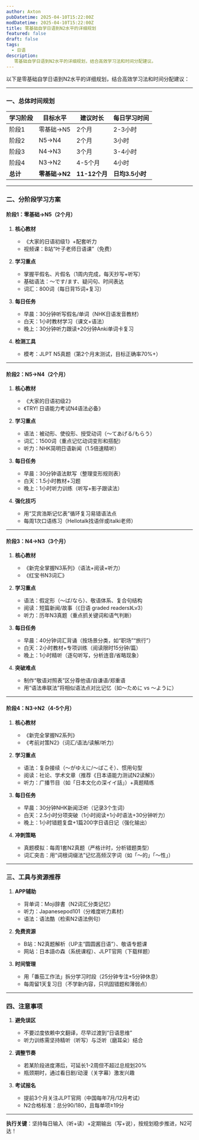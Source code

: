 ```yaml
---
author: Axton
pubDatetime: 2025-04-10T15:22:00Z
modDatetime: 2025-04-10T15:22:00Z
title: 零基础自学日语到N2水平的详细规划
featured: false
draft: false
tags:
  - 日语
description:
   零基础自学日语到N2水平的详细规划，结合高效学习法和时间分配建议。
---
```


以下是零基础自学日语到N2水平的详细规划，结合高效学习法和时间分配建议：

---

### **一、总体时间规划**
| 学习阶段 | 目标水平 | 建议时长 | 每日学习时间 |
|----------|----------|----------|--------------|
| 阶段1    | 零基础→N5 | 2个月    | 2-3小时       |
| 阶段2    | N5→N4    | 2个月    | 3小时         |
| 阶段3    | N4→N3    | 3个月    | 3-4小时       |
| 阶段4    | N3→N2    | 4-5个月  | 4小时         |
| **总计** | **零基础→N2** | **11-12个月** | **日均3.5小时** |

---

### **二、分阶段学习方案**

#### **阶段1：零基础→N5（2个月）**
1. **核心教材**  
   - 《大家的日语初级1》+配套听力  
   - 视频课：B站“叶子老师日语课”（免费）  

2. **学习重点**  
   - 掌握平假名、片假名（1周内完成，每天抄写+听写）  
   - 基础语法：～です/ます、疑问句、时间表达  
   - 词汇：800词（每日背15词+复习）  

3. **每日任务**  
   - 早晨：30分钟听写假名/单词（NHK日语发音教材）  
   - 白天：1小时教材学习（课文+语法）  
   - 晚上：30分钟听力跟读+20分钟Anki单词卡复习  

4. **检测工具**  
   - 模考：JLPT N5真题（第2个月末测试，目标正确率70%+）

---

#### **阶段2：N5→N4（2个月）**
1. **核心教材**  
   - 《大家的日语初级2》  
   - 《TRY! 日语能力考试N4语法必备》  

2. **学习重点**  
   - 语法：被动形、使役形、授受动词（～てあげる/もらう）  
   - 词汇：1500词（重点记忆动词变形和搭配）  
   - 听力：NHK简明日语新闻（1.5倍速精听）  

3. **每日任务**  
   - 早晨：30分钟语法默写（整理变形规则表）  
   - 白天：1.5小时教材+习题  
   - 晚上：1小时听力训练（听写+影子跟读法）  

4. **强化技巧**  
   - 用“艾宾浩斯记忆表”循环复习易错语法点  
   - 每周1次口语练习（Hellotalk找语伴或italki老师）

---

#### **阶段3：N4→N3（3个月）**
1. **核心教材**  
   - 《新完全掌握N3系列》（语法+阅读+听力）  
   - 《红宝书N3词汇》  

2. **学习重点**  
   - 语法：假定形（～ば/なら）、敬语体系、复合句结构  
   - 阅读：短篇新闻/故事（《日语 graded readers》Lv3）  
   - 听力：历年N3真题（重点抓关键词和语气判断）  

3. **每日任务**  
   - 早晨：40分钟词汇背诵（按场景分类，如“职场”“旅行”）  
   - 白天：2小时教材+专项训练（阅读限时15分钟/篇）  
   - 晚上：1小时精听（逐句听写，分析连音/省略现象）  

4. **突破难点**  
   - 制作“敬语对照表”区分尊他语/自谦语/郑重语  
   - 用“语法串联法”将相似语法点对比记忆（如～ために vs ～ように）

---

#### **阶段4：N3→N2（4-5个月）**
1. **核心教材**  
   - 《新完全掌握N2系列》  
   - 《考前对策N2》（词汇/语法/读解/听力）  

2. **学习重点**  
   - 语法：复杂接续（～がゆえに/～ばこそ）、惯用句型  
   - 阅读：社论、学术文章（推荐《日本语能力测试N2读解》）  
   - 听力：广播节目（如「日本文化の深イイ話」）+真题精练  

3. **每日任务**  
   - 早晨：30分钟NHK新闻泛听（记录3个生词）  
   - 白天：2.5小时分项突破（1小时阅读+1小时语法+30分钟听力）  
   - 晚上：1小时错题复盘+1篇200字日语日记（强化输出）  

4. **冲刺策略**  
   - 真题模拟：每周1套N2真题（严格计时，分析错题类型）  
   - 词汇突击：用“词根词缀法”记忆高频汉字词（如「～的」「～性」）  

---

### **三、工具与资源推荐**
1. **APP辅助**  
   - 背单词：Moji辞書（N2词汇分类记忆）  
   - 听力：Japanesepod101（分难度听力素材）  
   - 语法：语法酷（检索N2语法例句）  

2. **免费资源**  
   - B站：N2真题解析（UP主“圆圆酱日语”）、敬语专题课  
   - 网站：日本語の森（系统课程）、JLPT官网（下载样题）  

3. **时间管理**  
   - 用「番茄工作法」拆分学习时段（25分钟专注+5分钟休息）  
   - 每周留1天复习日（不学新内容，只巩固错题和薄弱点）  

---

### **四、注意事项**
1. **避免误区**  
   - 不要过度依赖中文翻译，尽早过渡到“日语思维”  
   - 听力训练需坚持精听（听写）与泛听（磨耳朵）结合  

2. **调整节奏**  
   - 若某阶段进度滞后，可延长1-2周但不超过总规划20%  
   - 瓶颈期时，通过看日剧/动漫（关字幕）激发兴趣  

3. **考试报名**  
   - 提前3个月关注JLPT官网（中国每年7月/12月考试）  
   - N2合格标准：总分90/180，且每单项≥19分  

---

**执行关键**：坚持每日输入（听+读）+定期输出（写+说），按规划稳步推进，N2可达！